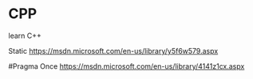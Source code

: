 # CPP
learn C++

Static  https://msdn.microsoft.com/en-us/library/y5f6w579.aspx

#Pragma Once  https://msdn.microsoft.com/en-us/library/4141z1cx.aspx
